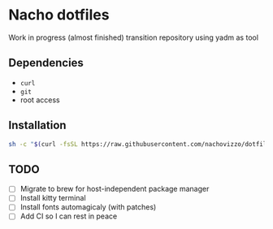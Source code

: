 # Nacho dotfiles

Work in progress (almost finished) transition repository using yadm as tool

## Dependencies

- `curl`
- `git`
- root access

## Installation

```sh
sh -c "$(curl -fsSL https://raw.githubusercontent.com/nachovizzo/dotfiles/main/.config/yadm/install.sh)" "" --decrypt
```

## TODO

- [ ] Migrate to brew for host-independent package manager
- [ ] Install kitty terminal
- [ ] Install fonts automagicaly (with patches)
- [ ] Add CI so I can rest in peace
